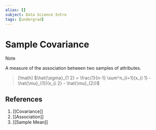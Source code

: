 ```yaml
---
alias: []
subject: Data Science Intro
tags: [undergrad]
---
```

# Sample Covariance

> [!note]
> A measure of the association between two samples of attributes.

> [!math]
> $\hat{\sigma}_{1 2} = \frac{1}{n-1} \sum^n_{i=1}(x_{i 1} - \hat{\mu}_{1})(x_{i 2} - \hat{\mu}_{2})$

## References
1. [[Covariance]]
2. [[Association]]
3. [[Sample Mean]]